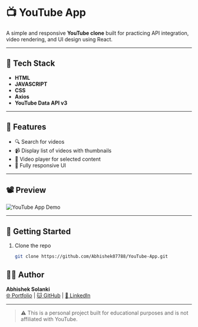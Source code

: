 # 📺 YouTube App

A simple and responsive **YouTube clone** built for practicing API integration, video rendering, and UI design using React.

---

## 🔧 Tech Stack

- **HTML**
- **JAVASCRIPT**
- **CSS**
- **Axios**
- **YouTube Data API v3**

---

## 📌 Features

- 🔍 Search for videos
- 📹 Display list of videos with thumbnails
- 🎥 Video player for selected content
- 📱 Fully responsive UI

---

## 📽️ Preview

![YouTube App Demo](https://user-images.githubusercontent.com/104199818/192484410-e6a51240-ae95-4cb4-8a51-e05527c155a5.gif)

---

## 🚀 Getting Started

1. Clone the repo  
   ```bash
   git clone https://github.com/Abhishek07788/YouTube-App.git
   ```

## 👨‍💻 Author

**Abhishek Solanki**  
[🌐 Portfolio](https://abhishek07788.github.io) | [🐱 GitHub](https://github.com/Abhishek07788) | [💼 LinkedIn](https://linkedin.com/in/abhishekpratapsolanki)

---

> ⚠️ This is a personal project built for educational purposes and is not affiliated with YouTube.
